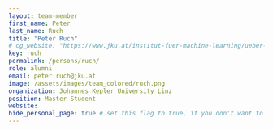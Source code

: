 ```yaml
---
layout: team-member
first_name: Peter
last_name: Ruch
title: "Peter Ruch"
# cg_website: "https://www.jku.at/institut-fuer-machine-learning/ueber-uns/team/peter-ruch-msc/" #remove to show person directly on data-vis page
key: ruch
permalink: /persons/ruch/
role: alumni
email: peter.ruch@jku.at
image: /assets/images/team_colored/ruch.png
organization: Johannes Kepler University Linz
position: Master Student
website: 
hide_personal_page: true # set this flag to true, if you don't want to link a personal page
---
```

